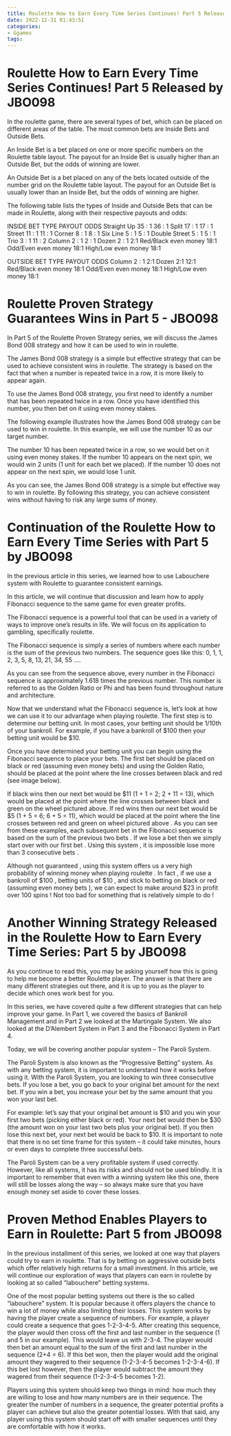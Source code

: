 ```yaml
---
title: Roulette How to Earn Every Time Series Continues! Part 5 Released by JBO098
date: 2022-12-31 01:43:51
categories:
- Ggames
tags:
---
```



#  Roulette How to Earn Every Time Series Continues! Part 5 Released by JBO098

In the roulette game, there are several types of bet, which can be placed on different areas of the table. The most common bets are Inside Bets and Outside Bets.

An Inside Bet is a bet placed on one or more specific numbers on the Roulette table layout. The payout for an Inside Bet is usually higher than an Outside Bet, but the odds of winning are lower.

An Outside Bet is a bet placed on any of the bets located outside of the number grid on the Roulette table layout. The payout for an Outside Bet is usually lower than an Inside Bet, but the odds of winning are higher.

The following table lists the types of Inside and Outside Bets that can be made in Roulette, along with their respective payouts and odds:

INSIDE BET TYPE PAYOUT ODDS Straight Up 35 : 1 36 : 1 Split 17 : 1 17 : 1 Street 11 : 1 11 : 1 Corner 8 : 1 8 : 1 Six Line 5 : 1 5 : 1 Double Street 5 : 1 5 : 1 Trio 3 : 1 11 : 2 Column 2 : 1 2 : 1 Dozen 2 : 1 2:1 Red/Black even money 18:1 Odd/Even even money 18:1 High/Low even money 18:1

OUTSIDE BET TYPE PAYOUT ODDS Column 2 : 1 2:1 Dozen 2:1 12:1 Red/Black even money 18:1 Odd/Even even money 18:1 High/Low even money 18:1

#  Roulette Proven Strategy Guarantees Wins in Part 5 - JBO098

In Part 5 of the Roulette Proven Strategy series, we will discuss the James Bond 008 strategy and how it can be used to win in roulette.

The James Bond 008 strategy is a simple but effective strategy that can be used to achieve consistent wins in roulette. The strategy is based on the fact that when a number is repeated twice in a row, it is more likely to appear again.

To use the James Bond 008 strategy, you first need to identify a number that has been repeated twice in a row. Once you have identified this number, you then bet on it using even money stakes.

The following example illustrates how the James Bond 008 strategy can be used to win in roulette. In this example, we will use the number 10 as our target number.

The number 10 has been repeated twice in a row, so we would bet on it using even money stakes. If the number 10 appears on the next spin, we would win 2 units (1 unit for each bet we placed). If the number 10 does not appear on the next spin, we would lose 1 unit.

As you can see, the James Bond 008 strategy is a simple but effective way to win in roulette. By following this strategy, you can achieve consistent wins without having to risk any large sums of money.

#  Continuation of the Roulette How to Earn Every Time Series with Part 5 by JBO098

In the previous article in this series, we learned how to use Labouchere system with Roulette to guarantee consistent earnings. 

In this article, we will continue that discussion and learn how to apply Fibonacci sequence to the same game for even greater profits.

The Fibonacci sequence is a powerful tool that can be used in a variety of ways to improve one’s results in life. We will focus on its application to gambling, specifically roulette. 

The Fibonacci sequence is simply a series of numbers where each number is the sum of the previous two numbers. The sequence goes like this: 0, 1, 1, 2, 3, 5, 8, 13, 21, 34, 55 ….

As you can see from the sequence above, every number in the Fibonacci sequence is approximately 1.618 times the previous number. This number is referred to as the Golden Ratio or Phi and has been found throughout nature and architecture. 

Now that we understand what the Fibonacci sequence is, let’s look at how we can use it to our advantage when playing roulette. The first step is to determine our betting unit. In most cases, your betting unit should be 1/10th of your bankroll. For example, if you have a bankroll of $100 then your betting unit would be $10. 

Once you have determined your betting unit you can begin using the Fibonacci sequence to place your bets. The first bet should be placed on black or red (assuming even money bets) and using the Golden Ratio, should be placed at the point where the line crosses between black and red (see image below).

 

   If black wins then our next bet would be $11 (1 + 1 = 2; 2 + 11 = 13), which would be placed at the point where the line crosses between black and green on the wheel pictured above. If red wins then our next bet would be $5 (1 + 5 = 6; 6 + 5 = 11), which would be placed at the point where the line crosses between red and green on wheel pictured above . As you can see from these examples, each subsequent bet in the Fibonacci sequence is based on the sum of the previous two bets . If we lose a bet then we simply start over with our first bet . Using this system , it is impossible lose more than 3 consecutive bets . 


 Although not guaranteed , using this system offers us a very high probability of winning money when playing roulette . In fact , if we use a bankroll of $100 , betting units of $10 , and stick to betting on black or red (assuming even money bets ), we can expect to make around $23 in profit over 100 spins ! Not too bad for something that is relatively simple to do !

#  Another Winning Strategy Released in the Roulette How to Earn Every Time Series: Part 5 by JBO098

As you continue to read this, you may be asking yourself how this is going to help me become a better Roulette player. The answer is that there are many different strategies out there, and it is up to you as the player to decide which ones work best for you.

In this series, we have covered quite a few different strategies that can help improve your game. In Part 1, we covered the basics of Bankroll Management and in Part 2 we looked at the Martingale System. We also looked at the D’Alembert System in Part 3 and the Fibonacci System in Part 4.

Today, we will be covering another popular system – The Paroli System.

The Paroli System is also known as the “Progressive Betting” system. As with any betting system, it is important to understand how it works before using it. With the Paroli System, you are looking to win three consecutive bets. If you lose a bet, you go back to your original bet amount for the next bet. If you win a bet, you increase your bet by the same amount that you won your last bet.

For example: let’s say that your original bet amount is $10 and you win your first two bets (picking either black or red). Your next bet would then be $30 (the amount won on your last two bets plus your original bet). If you then lose this next bet, your next bet would be back to $10. It is important to note that there is no set time frame for this system – it could take minutes, hours or even days to complete three successful bets.

The Paroli System can be a very profitable system if used correctly. However, like all systems, it has its risks and should not be used blindly. It is important to remember that even with a winning system like this one, there will still be losses along the way – so always make sure that you have enough money set aside to cover these losses.

#  Proven Method Enables Players to Earn in Roulette: Part 5 from JBO098

In the previous installment of this series, we looked at one way that players could try to earn in roulette. That is by betting on aggressive outside bets which offer relatively high returns for a small investment. In this article, we will continue our exploration of ways that players can earn in roulette by looking at so called “labouchere” betting systems.

One of the most popular betting systems out there is the so called “labouchere” system. It is popular because it offers players the chance to win a lot of money while also limiting their losses. This system works by having the player create a sequence of numbers. For example, a player could create a sequence that goes 1-2-3-4-5. After creating this sequence, the player would then cross off the first and last number in the sequence (1 and 5 in our example). This would leave us with 2-3-4. The player would then bet an amount equal to the sum of the first and last number in the sequence (2+4 = 6). If this bet won, then the player would add the original amount they wagered to their sequence (1-2-3-4-5 becomes 1-2-3-4-6). If this bet lost however, then the player would subtract the amount they wagered from their sequence (1-2-3-4-5 becomes 1-2).

Players using this system should keep two things in mind: how much they are willing to lose and how many numbers are in their sequence. The greater the number of numbers in a sequence, the greater potential profits a player can achieve but also the greater potential losses. With that said, any player using this system should start off with smaller sequences until they are comfortable with how it works.